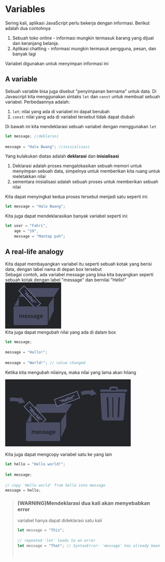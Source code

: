# Variables

Sering kali, aplikasi JavaScript perlu bekerja dengan informasi. Berikut adalah dua contohnya

1. Sebuah toko online - informasi mungkin termasuk barang yang dijual dan keranjang belanja.
2. Aplikasi chatting - informasi mungkin termasuk pengguna, pesan, dan banyak lagi

Variabel digunakan untuk menyimpan informasi ini

## A variable

Sebuah variable bisa juga disebut "penyimpanan bernama" untuk data. Di Javascript kita menggunakan sintaks `let` dan `const` untuk membuat sebuah variabel. Perbedaannya adalah:

1. `let`: nilai yang ada di variabel ini dapat berubah
2. `const`: nilai yang ada di variabel tersebut tidak dapat diubah

Di bawah ini kita mendeklarasi sebuah variabel dengan menggunakan `let`

```javascript
let message; //deklarasi

message = "Halo Bwang"; //inisialisasi
```

Yang kulakukan diatas adalah **deklarasi** dan **inisialisasi**

1. Deklarasi adalah proses mengalokasikan sebuah memori untuk menyimpan sebuah data, simpelnya untuk memberikan kita ruang untuk meletakkan nilai
2. sementara inisialisasi adalah sebuah proses untuk memberikan sebuah nilai

Kita dapat menyingkat kedua proses tersebut menjadi satu seperti ini:

```javascript
let message = "Halo Bwang";
```

Kita juga dapat mendeklarasikan banyak variabel seperti ini:

```javascript
let user = "Fahri",
	age = "19",
	message = "Mantap puh";
```

## A real-life analogy

Kita dapat membayangkan variabel itu seperti sebuah kotak yang berisi data, dengan label nama di depan box tersebut<br>
Sebagai contoh, ada variabel message yang bisa kita bayangkan seperti sebuah kotak dengan label "message" dan bernilai "Hello!" <br>
![box](img/box.png)<br>
Kita juga dapat mengubah nilai yang ada di dalam box

```javascript
let message;

message = "Hello!";

message = "World!"; // value changed
```

Ketika kita mengubah nilainya, maka nilai yang lama akan hilang

![ubah-nilai-box](img/ubah-nilai-box.png)

Kita juga dapat mengcopy variabel satu ke yang lain

```javascript
let hello = "Hello world!";

let message;

// copy 'Hello world' from hello into message
message = hello;
```

> ### (WARNING)Mendeklarasi dua kali akan menyebabkan error
>
> variabel hanya dapat dideklarasi satu kali
>
> ```javascript
> let message = "This";
>
> // repeated 'let' leads to an error
> let message = "That"; // SyntaxError: 'message' has already been declared
> ```
>
> <br>

